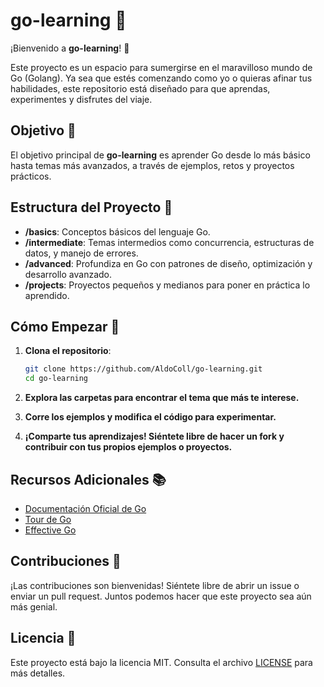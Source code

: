 # go-learning 🐹

¡Bienvenido a **go-learning**! 🎉

Este proyecto es un espacio para sumergirse en el maravilloso mundo de Go (Golang). Ya sea que estés comenzando como yo o quieras afinar tus habilidades, este repositorio está diseñado para que aprendas, experimentes y disfrutes del viaje.

## Objetivo 🎯

El objetivo principal de **go-learning** es aprender Go desde lo más básico hasta temas más avanzados, a través de ejemplos, retos y proyectos prácticos.
## Estructura del Proyecto 📂

- **/basics**: Conceptos básicos del lenguaje Go.
- **/intermediate**: Temas intermedios como concurrencia, estructuras de datos, y manejo de errores.
- **/advanced**: Profundiza en Go con patrones de diseño, optimización y desarrollo avanzado.
- **/projects**: Proyectos pequeños y medianos para poner en práctica lo aprendido.

## Cómo Empezar 🚀

1. **Clona el repositorio**:
   ```bash
   git clone https://github.com/AldoColl/go-learning.git
   cd go-learning

2. **Explora las carpetas para encontrar el tema que más te interese.**

3. **Corre los ejemplos y modifica el código para experimentar.**

4. **¡Comparte tus aprendizajes! Siéntete libre de hacer un fork y contribuir con tus propios ejemplos o proyectos.**

## Recursos Adicionales 📚

- [Documentación Oficial de Go](https://golang.org/doc/)
- [Tour de Go](https://tour.golang.org/)
- [Effective Go](https://golang.org/doc/effective_go.html)

## Contribuciones 🤝

¡Las contribuciones son bienvenidas! Siéntete libre de abrir un issue o enviar un pull request. Juntos podemos hacer que este proyecto sea aún más genial.

## Licencia 📄

Este proyecto está bajo la licencia MIT. Consulta el archivo [LICENSE](LICENSE) para más detalles.
